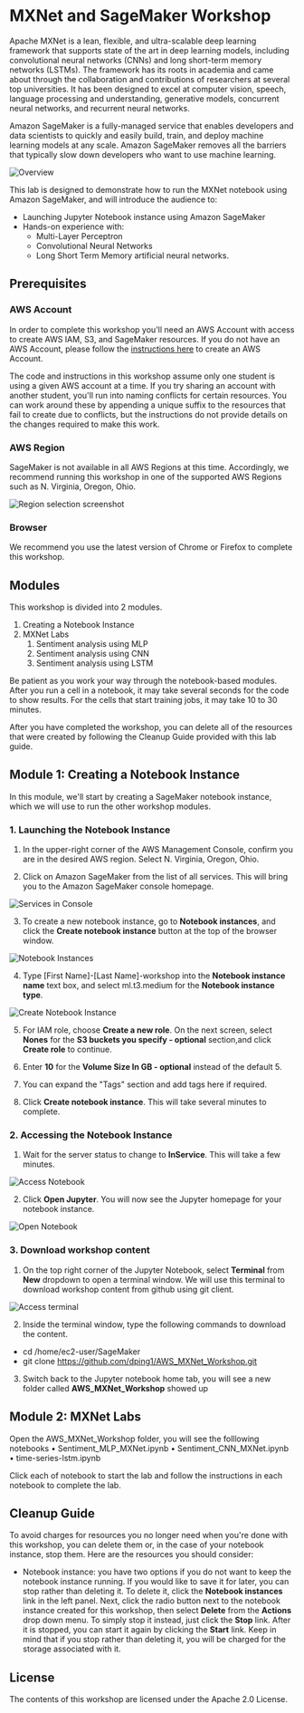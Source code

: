 # MXNet and SageMaker Workshop

Apache MXNet is a lean, flexible, and ultra-scalable deep learning framework that supports state of the art in deep learning models, including convolutional neural networks (CNNs) and long short-term memory networks (LSTMs). The framework has its roots in academia and came about through the collaboration and contributions of researchers at several top universities. It has been designed to excel at computer vision, speech, language processing and understanding, generative models, concurrent neural networks, and recurrent neural networks. 

Amazon SageMaker is a fully-managed service that enables developers and data scientists to quickly and easily build, train, and deploy machine learning models at any scale. Amazon SageMaker removes all the barriers that typically slow down developers who want to use machine learning.

![Overview](./images/overview.png)

This lab is designed to demonstrate how to run the MXNet notebook using Amazon SageMaker, and will introduce the audience to:

-	Launching Jupyter Notebook instance using Amazon SageMaker
-	Hands-on experience with:
    - Multi-Layer Perceptron
	- Convolutional Neural Networks
    - Long Short Term Memory artificial neural networks.



## Prerequisites

### AWS Account

In order to complete this workshop you'll need an AWS Account with access to create AWS IAM, S3, and SageMaker resources. If you do not have an AWS Account, please follow the [instructions here](https://aws.amazon.com/premiumsupport/knowledge-center/create-and-activate-aws-account/) to create an AWS Account.

The code and instructions in this workshop assume only one student is using a given AWS account at a time. If you try sharing an account with another student, you'll run into naming conflicts for certain resources. You can work around these by appending a unique suffix to the resources that fail to create due to conflicts, but the instructions do not provide details on the changes required to make this work.


### AWS Region

SageMaker is not available in all AWS Regions at this time.  Accordingly, we recommend running this workshop in one of the supported AWS Regions such as N. Virginia, Oregon, Ohio.


![Region selection screenshot](./images/regions.png)


### Browser

We recommend you use the latest version of Chrome or Firefox to complete this workshop.

## Modules

This workshop is divided into 2 modules. 

1. Creating a Notebook Instance
2. MXNet Labs
    1. Sentiment analysis using MLP
    2. Sentiment analysis using CNN
    3. Sentiment analysis using LSTM

Be patient as you work your way through the notebook-based modules. After you run a cell in a notebook, it may take several seconds for the code to show results. For the cells that start training jobs, it may take 10 to 30 minutes. 

After you have completed the workshop, you can delete all of the resources that were created by following the Cleanup Guide provided with this lab guide. 

## Module 1:  Creating a Notebook Instance 

In this module, we'll start by creating a SageMaker notebook instance, which we will use to run the other workshop modules.


### 1. Launching the Notebook Instance

1. In the upper-right corner of the AWS Management Console, confirm you are in the desired AWS region. Select N. Virginia, Oregon, Ohio.

2. Click on Amazon SageMaker from the list of all services.  This will bring you to the Amazon SageMaker console homepage.

![Services in Console](./images/Picture1.png)

3. To create a new notebook instance, go to **Notebook instances**, and click the **Create notebook instance** button at the top of the browser window.

![Notebook Instances](./images/new_instance.png)

4. Type [First Name]-[Last Name]-workshop into the **Notebook instance name** text box, and select ml.t3.medium for the **Notebook instance type**.


![Create Notebook Instance](./images/create-notebook1.png)

5. For IAM role, choose **Create a new role**. On the next screen, select **Nones** for the **S3 buckets you specify - optional** section,and click **Create role** to continue.


6. Enter **10** for the **Volume Size In GB - optional** instead of the default 5.

7. You can expand the "Tags" section and add tags here if required.

8. Click **Create notebook instance**.  This will take several minutes to complete.

### 2. Accessing the Notebook Instance

1. Wait for the server status to change to **InService**. This will take a few minutes.

![Access Notebook](./images/startjupyter.png)

2. Click **Open Jupyter**. You will now see the Jupyter homepage for your notebook instance.

![Open Notebook](./images/jupyter.png)

### 3. Download workshop content

1. On the top right corner of the Jupyter Notebook, select **Terminal** from **New** dropdown to open a terminal window.  We will use this terminal to download workshop content from github using git client.

![Access terminal](./images/terminal.png)

2. Inside the terminal window, type the following commands to download the content. 
 + cd /home/ec2-user/SageMaker
 + git clone https://github.com/dping1/AWS_MXNet_Workshop.git
 

3. Switch back to the Jupyter notebook home tab, you will see a new folder called **AWS_MXNet_Workshop** showed up


## Module 2:  MXNet Labs

Open the AWS_MXNet_Workshop folder, you will see the folllowing notebooks
•	Sentiment_MLP_MXNet.ipynb
•	Sentiment_CNN_MXNet.ipynb
•	time-series-lstm.ipynb

Click each of notebook to start the lab and follow the instructions in each notebook to complete the lab.

## Cleanup Guide

To avoid charges for resources you no longer need when you're done with this workshop, you can delete them or, in the case of your notebook instance, stop them.  Here are the resources you should consider:

- Notebook instance:  you have two options if you do not want to keep the notebook instance running. If you would like to save it for later, you can stop rather than deleting it. To delete it, click the **Notebook instances** link in the left panel. Next, click the radio button next to the notebook instance created for this workshop, then select **Delete** from the **Actions** drop down menu. To simply stop it instead, just click the **Stop** link.  After it is stopped, you can start it again by clicking the **Start** link.  Keep in mind that if you stop rather than deleting it, you will be charged for the storage associated with it.  

## License

The contents of this workshop are licensed under the Apache 2.0 License. 
